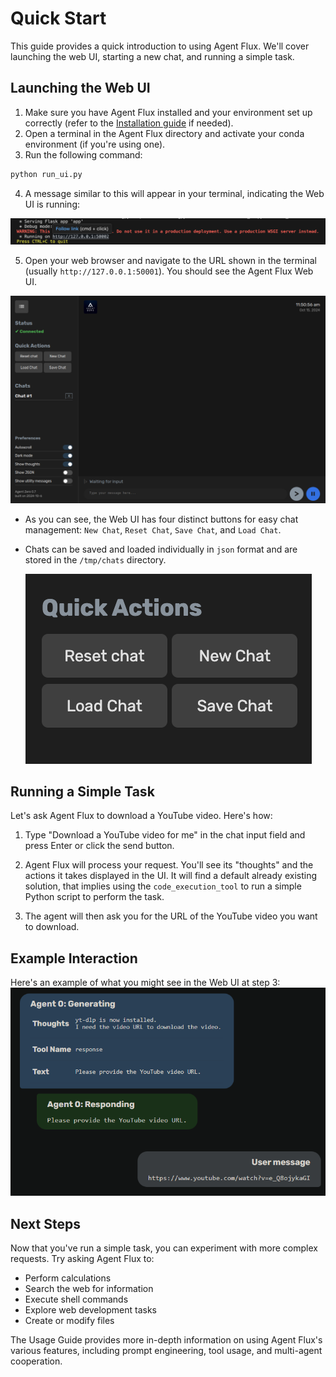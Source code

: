 # Quick Start
This guide provides a quick introduction to using Agent Flux. We'll cover launching the web UI, starting a new chat, and running a simple task.

## Launching the Web UI
1. Make sure you have Agent Flux installed and your environment set up correctly (refer to the [Installation guide](installation.md) if needed).
2. Open a terminal in the Agent Flux directory and activate your conda environment (if you're using one).
3. Run the following command:

```bash
python run_ui.py
```

4.  A message similar to this will appear in your terminal, indicating the Web UI is running:

![](res/flask_link.png)

5. Open your web browser and navigate to the URL shown in the terminal (usually `http://127.0.0.1:50001`). You should see the Agent Flux Web UI.

![New Chat](res/ui_newchat1.png)

- As you can see, the Web UI has four distinct buttons for easy chat management: `New Chat`, `Reset Chat`, `Save Chat`, and `Load Chat`.
- Chats can be saved and loaded individually in `json` format and are stored in the `/tmp/chats` directory.

    ![Chat Management](res/ui_chat_management.png)

## Running a Simple Task
Let's ask Agent Flux to download a YouTube video. Here's how:

1.  Type "Download a YouTube video for me" in the chat input field and press Enter or click the send button.

2. Agent Flux will process your request.  You'll see its "thoughts" and the actions it takes displayed in the UI. It will find a default already existing solution, that implies using the `code_execution_tool` to run a simple Python script to perform the task.

3. The agent will then ask you for the URL of the YouTube video you want to download.

## Example Interaction
Here's an example of what you might see in the Web UI at step 3:
![1](res/image-24.png)

## Next Steps
Now that you've run a simple task, you can experiment with more complex requests. Try asking Agent Flux to:

* Perform calculations
* Search the web for information
* Execute shell commands
* Explore web development tasks
* Create or modify files

The Usage Guide provides more in-depth information on using Agent Flux's various features, including prompt engineering, tool usage, and multi-agent cooperation.
